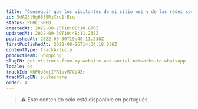 ```yaml
---
title: 'Conseguir que los visitantes de mi sitio web y de las redes sociales lleguen a WhatsApp'
id: 5dA25l9g68S9RzXrq1rEsq
status: PUBLISHED
createdAt: 2022-08-25T18:08:10.876Z
updatedAt: 2022-09-30T19:48:11.238Z
publishedAt: 2022-09-30T19:48:11.238Z
firstPublishedAt: 2022-08-26T14:34:18.036Z
contentType: trackArticle
productTeam: Shopping
slugEN: get-visitors-from-my-website-and-social-networks-to-whatsapp
locale: es
trackId: khP0p8mjIYRIpvM7Cb4Zr
trackSlugEN: suiteshare
order: 4
---
```


> ⚠️ Este contenido sólo está disponible en portugués.
